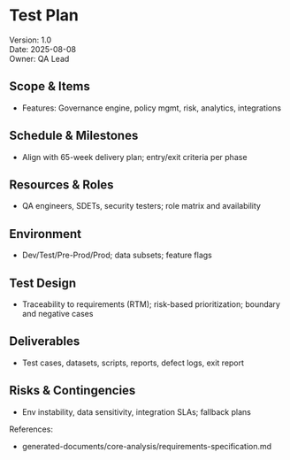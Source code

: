 # Test Plan

Version: 1.0  
Date: 2025-08-08  
Owner: QA Lead

## Scope & Items
- Features: Governance engine, policy mgmt, risk, analytics, integrations

## Schedule & Milestones
- Align with 65-week delivery plan; entry/exit criteria per phase

## Resources & Roles
- QA engineers, SDETs, security testers; role matrix and availability

## Environment
- Dev/Test/Pre-Prod/Prod; data subsets; feature flags

## Test Design
- Traceability to requirements (RTM); risk-based prioritization; boundary and negative cases

## Deliverables
- Test cases, datasets, scripts, reports, defect logs, exit report

## Risks & Contingencies
- Env instability, data sensitivity, integration SLAs; fallback plans

References:  
- generated-documents/core-analysis/requirements-specification.md
